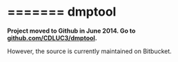
=======
dmptool
=======

**Project moved to Github in June 2014. Go to [github.com/CDLUC3/dmptool](https://github.com/CDLUC3/dmptool).**

However, the source is currently maintained on Bitbucket.  

